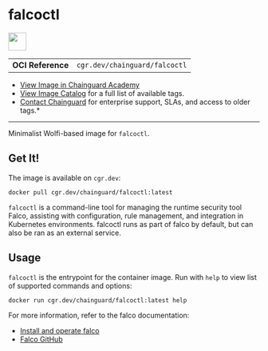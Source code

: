 <!--monopod:start-->
# falcoctl

<!--url:start-->
<a href="https://github.com/falcosecurity/falcoctl">
<!--logo:start-->
  <img src="https://storage.googleapis.com/chainguard-academy/logos/falcoctl/logo.svg" width="36px" height="36px" />
<!--logo:end-->
</a>
<!--url:end-->

| | |
| - | - |
| **OCI Reference** | `cgr.dev/chainguard/falcoctl` |

* [View Image in Chainguard Academy](https://edu.chainguard.dev/chainguard/chainguard-images/reference/falcoctl/overview/)
* [View Image Catalog](https://console.enforce.dev/images/catalog) for a full list of available tags.
* [Contact Chainguard](https://www.chainguard.dev/chainguard-images) for enterprise support, SLAs, and access to older tags.*
---
<!--monopod:end-->

<!--overview:start-->
Minimalist Wolfi-based image for `falcoctl`.
<!--overview:end-->

<!--getting:start-->
## Get It!
The image is available on `cgr.dev`:

```
docker pull cgr.dev/chainguard/falcoctl:latest
```
<!--getting:end-->

<!--body:start-->
`falcoctl` is a command-line tool for managing the runtime security tool Falco,
assisting with configuration, rule management, and integration in Kubernetes
environments. falcoctl runs as part of falco by default, but can also be ran
as an external service.

## Usage

`falcoctl` is the entrypoint for the container image. Run with `help` to view
list of supported commands and options:

```bash
docker run cgr.dev/chainguard/falcoctl:latest help
```

For more information, refer to the falco documentation:
- [Install and operate falco](https://falco.org/docs/install-operate/running/)
- [Falco GitHub](https://github.com/falcosecurity/falco)
<!--body:end-->
